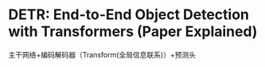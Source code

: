 # DETR: End-to-End Object Detection with Transformers (Paper Explained)

  

 主干网络+编码解码器（Transform(全局信息联系)）+预测头